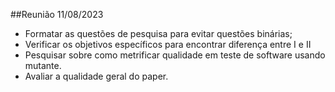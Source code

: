##Reunião 11/08/2023 
- Formatar as  questões de pesquisa  para evitar questões binárias;
- Verificar os objetivos específicos para encontrar diferença entre I e II
- Pesquisar sobre  como metrificar qualidade em teste de software usando mutante.
- Avaliar a qualidade geral do paper. 
